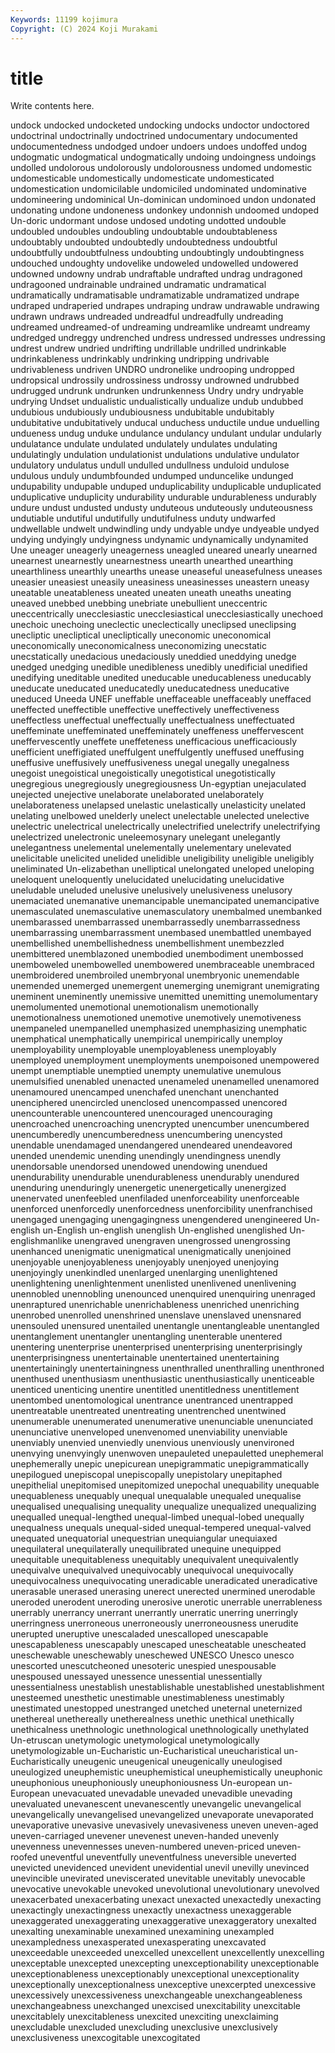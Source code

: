 ```yaml
---
Keywords: 11199 kojimura
Copyright: (C) 2024 Koji Murakami
---
```


# title

Write contents here.



undock undocked undocketed undocking undocks
undoctor undoctored undoctrinal undoctrinally undoctrined undocumentary undocumented undocumentedness undodged undoer
undoers undoes undoffed undog undogmatic undogmatical undogmatically undoing undoingness undoings
undolled undolorous undolorously undolorousness undomed undomestic undomesticable undomestically undomesticate undomesticated
undomestication undomicilable undomiciled undominated undominative undomineering undominical Un-dominican undominoed undon
undonated undonating undone undoneness undonkey undonnish undoomed undoped Un-doric undormant
undose undosed undoting undotted undouble undoubled undoubles undoubling undoubtable undoubtableness
undoubtably undoubted undoubtedly undoubtedness undoubtful undoubtfully undoubtfulness undoubting undoubtingly undoubtingness
undouched undoughty undovelike undoweled undowelled undowered undowned undowny undrab undraftable
undrafted undrag undragoned undragooned undrainable undrained undramatic undramatical undramatically undramatisable
undramatizable undramatized undrape undraped undraperied undrapes undraping undraw undrawable undrawing
undrawn undraws undreaded undreadful undreadfully undreading undreamed undreamed-of undreaming undreamlike
undreamt undreamy undredged undreggy undrenched undress undressed undresses undressing undrest
undrew undried undrifting undrillable undrilled undrinkable undrinkableness undrinkably undrinking undripping
undrivable undrivableness undriven UNDRO undronelike undrooping undropped undropsical undrossily undrossiness
undrossy undrowned undrubbed undrugged undrunk undrunken undrunkenness Undry undry undryable
undrying Undset undualistic undualistically undualize undub undubbed undubious undubiously undubiousness
undubitable undubitably undubitative undubitatively unducal unduchess unductile undue unduelling undueness
undug unduke undulance undulancy undulant undular undularly undulatance undulate undulated
undulately undulates undulating undulatingly undulation undulationist undulations undulative undulator undulatory
undulatus undull undulled undullness unduloid undulose undulous unduly undumbfounded undumped
unduncelike undunged undupability undupable unduped unduplicability unduplicable unduplicated unduplicative unduplicity
undurability undurable undurableness undurably undure undust undusted undusty unduteous unduteously
unduteousness undutiable undutiful undutifully undutifulness unduty undwarfed undwellable undwelt undwindling
undy undyable undye undyeable undyed undying undyingly undyingness undynamic undynamically
undynamited Une uneager uneagerly uneagerness uneagled uneared unearly unearned unearnest
unearnestly unearnestness unearth unearthed unearthing unearthliness unearthly unearths unease uneaseful
uneasefulness uneases uneasier uneasiest uneasily uneasiness uneasinesses uneastern uneasy uneatable
uneatableness uneated uneaten uneath uneaths uneating uneaved unebbed unebbing unebriate
unebullient uneccentric uneccentrically unecclesiastic unecclesiastical unecclesiastically unechoed unechoic unechoing uneclectic
uneclectically uneclipsed uneclipsing unecliptic unecliptical unecliptically uneconomic uneconomical uneconomically uneconomicalness
uneconomizing unecstatic unecstatically unedacious unedaciously uneddied uneddying unedge unedged unedging
unedible unedibleness unedibly unedificial unedified unedifying uneditable unedited uneducable uneducableness
uneducably uneducate uneducated uneducatedly uneducatedness uneducative uneduced Uneeda UNEF uneffable
uneffaceable uneffaceably uneffaced uneffected uneffectible uneffective uneffectively uneffectiveness uneffectless uneffectual
uneffectually uneffectualness uneffectuated uneffeminate uneffeminated uneffeminately uneffeness uneffervescent uneffervescently uneffete
uneffeteness unefficacious unefficaciously unefficient uneffigiated uneffulgent uneffulgently uneffused uneffusing uneffusive
uneffusively uneffusiveness unegal unegally unegalness unegoist unegoistical unegoistically unegotistical unegotistically
unegregious unegregiously unegregiousness Un-egyptian unejaculated unejected unejective unelaborate unelaborated unelaborately
unelaborateness unelapsed unelastic unelastically unelasticity unelated unelating unelbowed unelderly unelect
unelectable unelected unelective unelectric unelectrical unelectrically unelectrified unelectrify unelectrifying unelectrized
unelectronic uneleemosynary unelegant unelegantly unelegantness unelemental unelementally unelementary unelevated unelicitable
unelicited unelided unelidible uneligibility uneligible uneligibly uneliminated Un-elizabethan unelliptical unelongated
uneloped uneloping uneloquent uneloquently unelucidated unelucidating unelucidative uneludable uneluded unelusive
unelusively unelusiveness unelusory unemaciated unemanative unemancipable unemancipated unemancipative unemasculated unemasculative
unemasculatory unembalmed unembanked unembarassed unembarrassed unembarrassedly unembarrassedness unembarrassing unembarrassment unembased
unembattled unembayed unembellished unembellishedness unembellishment unembezzled unembittered unemblazoned unembodied unembodiment
unembossed unemboweled unembowelled unembowered unembraceable unembraced unembroidered unembroiled unembryonal unembryonic
unemendable unemended unemerged unemergent unemerging unemigrant unemigrating uneminent uneminently unemissive
unemitted unemitting unemolumentary unemolumented unemotional unemotionalism unemotionally unemotionalness unemotioned unemotive
unemotively unemotiveness unempaneled unempanelled unemphasized unemphasizing unemphatic unemphatical unemphatically unempirical
unempirically unemploy unemployability unemployable unemployableness unemployably unemployed unemployment unemployments unempoisoned
unempowered unempt unemptiable unemptied unempty unemulative unemulous unemulsified unenabled unenacted
unenameled unenamelled unenamored unenamoured unencamped unenchafed unenchant unenchanted unenciphered unencircled
unenclosed unencompassed unencored unencounterable unencountered unencouraged unencouraging unencroached unencroaching unencrypted
unencumber unencumbered unencumberedly unencumberedness unencumbering unencysted unendable unendamaged unendangered unendeared
unendeavored unended unendemic unending unendingly unendingness unendly unendorsable unendorsed unendowed
unendowing unendued unendurability unendurable unendurableness unendurably unendured unenduring unenduringly unenergetic
unenergetically unenergized unenervated unenfeebled unenfiladed unenforceability unenforceable unenforced unenforcedly unenforcedness
unenforcibility unenfranchised unengaged unengaging unengagingness unengendered unengineered Un-english un-English un-english
unenglish Un-englished unenglished Un-englishmanlike unengraved unengraven unengrossed unengrossing unenhanced unenigmatic
unenigmatical unenigmatically unenjoined unenjoyable unenjoyableness unenjoyably unenjoyed unenjoying unenjoyingly unenkindled
unenlarged unenlarging unenlightened unenlightening unenlightenment unenlisted unenlivened unenlivening unennobled unennobling
unenounced unenquired unenquiring unenraged unenraptured unenrichable unenrichableness unenriched unenriching unenrobed
unenrolled unenshrined unenslave unenslaved unensnared unensouled unensured unentailed unentangle unentangleable
unentangled unentanglement unentangler unentangling unenterable unentered unentering unenterprise unenterprised unenterprising
unenterprisingly unenterprisingness unentertainable unentertained unentertaining unentertainingly unentertainingness unenthralled unenthralling unenthroned
unenthused unenthusiasm unenthusiastic unenthusiastically unenticeable unenticed unenticing unentire unentitled unentitledness
unentitlement unentombed unentomological unentrance unentranced unentrapped unentreatable unentreated unentreating unentrenched
unentwined unenumerable unenumerated unenumerative unenunciable unenunciated unenunciative unenveloped unenvenomed unenviability
unenviable unenviably unenvied unenviedly unenvious unenviously unenvironed unenvying unenvyingly unenwoven
unepauleted unepauletted unephemeral unephemerally unepic unepicurean unepigrammatic unepigrammatically unepilogued unepiscopal
unepiscopally unepistolary unepitaphed unepithelial unepitomised unepitomized unepochal unequability unequable unequableness
unequably unequal unequalable unequaled unequalise unequalised unequalising unequality unequalize unequalized
unequalizing unequalled unequal-lengthed unequal-limbed unequal-lobed unequally unequalness unequals unequal-sided unequal-tempered
unequal-valved unequated unequatorial unequestrian unequiangular unequiaxed unequilateral unequilaterally unequilibrated unequine
unequipped unequitable unequitableness unequitably unequivalent unequivalently unequivalve unequivalved unequivocably unequivocal
unequivocally unequivocalness unequivocating uneradicable uneradicated uneradicative unerasable unerased unerasing unerect
unerected unermined unerodable uneroded unerodent uneroding unerosive unerotic unerrable unerrableness
unerrably unerrancy unerrant unerrantly unerratic unerring unerringly unerringness unerroneous unerroneously
unerroneousness unerudite unerupted uneruptive unescaladed unescalloped unescapable unescapableness unescapably unescaped
unescheatable unescheated uneschewable uneschewably uneschewed UNESCO Unesco unesco unescorted unescutcheoned
unesoteric unespied unespousable unespoused unessayed unessence unessential unessentially unessentialness unestablish
unestablishable unestablished unestablishment unesteemed unesthetic unestimable unestimableness unestimably unestimated unestopped
unestranged unetched uneternal uneternized unethereal unethereally unetherealness unethic unethical unethically
unethicalness unethnologic unethnological unethnologically unethylated Un-etruscan unetymologic unetymological unetymologically unetymologizable
un-Eucharistic un-Eucharistical uneucharistical un-Eucharistically uneugenic uneugenical uneugenically uneulogised uneulogized uneuphemistic
uneuphemistical uneuphemistically uneuphonic uneuphonious uneuphoniously uneuphoniousness Un-european un-European unevacuated unevadable
unevaded unevadible unevading unevaluated unevanescent unevanescently unevangelic unevangelical unevangelically unevangelised
unevangelized unevaporate unevaporated unevaporative unevasive unevasively unevasiveness uneven uneven-aged uneven-carriaged
unevener unevenest uneven-handed unevenly unevenness unevennesses uneven-numbered uneven-priced uneven-roofed uneventful
uneventfully uneventfulness uneversible uneverted unevicted unevidenced unevident unevidential unevil unevilly
unevinced unevincible unevirated uneviscerated unevitable unevitably unevocable unevocative unevokable unevoked
unevolutional unevolutionary unevolved unexacerbated unexacerbating unexact unexacted unexactedly unexacting unexactingly
unexactingness unexactly unexactness unexaggerable unexaggerated unexaggerating unexaggerative unexaggeratory unexalted unexalting
unexaminable unexamined unexamining unexampled unexampledness unexasperated unexasperating unexcavated unexceedable unexceeded
unexcelled unexcellent unexcellently unexcelling unexceptable unexcepted unexcepting unexceptionability unexceptionable unexceptionableness
unexceptionably unexceptional unexceptionality unexceptionally unexceptionalness unexceptive unexcerpted unexcessive unexcessively unexcessiveness
unexchangeable unexchangeableness unexchangeabness unexchanged unexcised unexcitability unexcitable unexcitablely unexcitableness unexcited
unexciting unexclaiming unexcludable unexcluded unexcluding unexclusive unexclusively unexclusiveness unexcogitable unexcogitated
